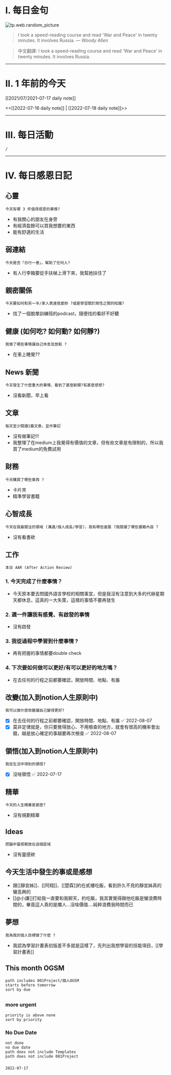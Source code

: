 # I. 每日金句
![tp.web.random_picture](https://images.unsplash.com/photo-1656151185805-e9f3e9bd8683?crop=entropy&cs=tinysrgb&fit=crop&fm=jpg&h=1080&ixid=MnwxfDB8MXxyYW5kb218MHx8fHx8fHx8MTY1ODA2MDIxOQ&ixlib=rb-1.2.1&q=80&w=1920) <br>
> I took a speed-reading course and read 'War and Peace' in twenty minutes. It involves Russia.
> — <cite>Woody Allen</cite>

>中文翻譯:
> I took a speed-reading course and read 'War and Peace' in twenty minutes. It involves Russia.
---

# II. 1 年前的今天
[[2021/07/2021-07-17 daily note]]

<<[[2022-07-16 daily note]] | [[2022-07-18 daily note]]>>

---
# III. 每日活動
```ActivityHistory
/

```

---
# IV. 每日感恩日記
## 心靈
```note-brown
今天有哪 3 件值得感恩的事情?
```
- 有我關心的朋友在身旁
- 有經濟盈餘可以買我想要的東西
- 能有舒適的生活

## 弱連結
```note-brown
今天是否「日行一善」，幫助了任何人?
```
- 有人行李箱要從手扶梯上滑下來，我幫她扶住了

## 親密關係
```note-brown
今天要如何和另一半/家人表達我愛妳 ?或是學習關於兩性之間的知識?
```
- 找了一個脫單訓練班的podcast，隨便找的看好不好聽

## 健康 (如何吃? 如何動? 如何靜?)
```note-brown
我做了哪些事情讓自己休息及放鬆 ?
```
- 在車上睡覺??

## News 新聞
```note-brown
今天發生了什麼重大的事情、看到了甚麼新聞?有甚麼感想?
```
- 沒看新聞，早上看

## 文章
```note-brown
每天至少閱讀1篇文章，並作筆記
```
- 沒有做筆記!!!
- 我整理了在medium上我覺得有價值的文章，但有些文章是有限制的，所以我買了medium的免費試用

## 財務
```note-brown
今天購買了哪些東西 ?
```
- 卡片夾
- 精準學習書籍


## 心智成長
```note-brown
今天在我最關注的領域 (溝通/個人成長/學習)，我有哪些進展 ?我閱讀了哪些書籍內容 ?
```
- 沒有看書欸

## 工作
```note-brown
本日 AAR (After Action Review)
```

### 1. 今天完成了什麼事情？ 
- 今天原本要去問國外語言學校的相關事宜，但是我沒有注意到大多的代辦星期天都休息，這真的一大失策，這樣的事情不要再發生

### 2. 選一件讓我有感覺、有啟發的事情 
- 沒有啟發

### 3. 我從過程中學習到什麼事情 ? 
- 再有把握的事情都要double check

### 4. 下次要如何做可以更好/有可以更好的地方嗎？
- 在去任何的行程之前都要確認，開放時間、地點、有誰

## 改變(加入到notion人生原則中)
```note-brown
我可以做什麼改變讓自己變得更好?
```
- [x] 在去任何的行程之前都要確認，開放時間、地點、有誰 ✅ 2022-08-07
- [x] 莫非定律就是，你只要覺得放心、不用檢查的地方，就會有很高的機率會出錯，越是放心確定的事越要再次檢查 ✅ 2022-08-07

## 領悟(加入到notion人生原則中)
```note-brown
我從生活中得到的領悟?
```
- [x] 沒啥領悟 ✅ 2022-07-17

## 精華
```note-brown
今天的人生精華是甚麼?
```
- 沒有規劃精華

## Ideas
```note-brown
把腦中靈感都放在這個區域
```
- 沒有靈感欸

## 今天生活中發生的事或是感想
- 跟[[靜宜姊]]、[[阿翔]]、[[楚霖]]約在貳樓吃飯，看到許久不見的靜宜姊真的蠻高興的
- [[@小謙]]打給我一直要和我聊天，約吃飯，我其實覺得跟他吃飯是蠻浪費時間的，畢竟這人真的是爛人...沒啥價值....純粹浪費我時間而已

## 夢想
```note-brown
我為我的個人目標做了什麼 ?
```
- 我認為學習計畫表初版差不多就是這樣了，先列出我想學習的技能項目，[[學習計畫表]]


## This month OGSM 
```
path includes 001Project/個人OGSM
starts before tomorrow
sort by due
```

##  
### more urgent
```
priority is above none
sort by priority
```
### No Due Date
```
not done
no due date
path does not include Templates
path does not include 001Project
```

### 

```
2022-07-17
```